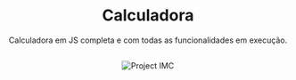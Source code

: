 <div align="center">

# Calculadora
Calculadora em JS completa e com todas as funcionalidades em execução.  

##
![Project IMC](https://user-images.githubusercontent.com/91755560/151681026-d5c7c439-a2ea-4fef-91cd-fe3a145a09ce.png)
</div>
